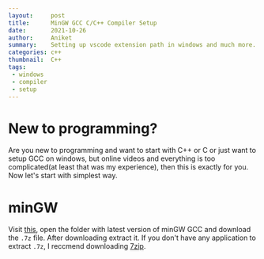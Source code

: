 ```yaml
---
layout:     post
title:      MinGW GCC C/C++ Compiler Setup
date:       2021-10-26
author:     Aniket
summary:    Setting up vscode extension path in windows and much more.
categories: c++
thumbnail:  C++
tags:
 - windows
 - compiler
 - setup
---
```


# New to programming?
Are you new to programming and want to start with C++ or C or just want to setup GCC on windows, but online videos and everything is too complicated(at least that was my experience), then this is exactly for you. \
Now let's start with simplest way.

# minGW
Visit [this][1], open the folder with latest version of minGW GCC and download the `.7z` file. After downloading extract it. If you don't have any application to extract `.7z`, I reccmend downloading [7zip][2].

[1]: https://sourceforge.net/projects/gcc-win64/files/
[2]: https://www.7-zip.org/download.html